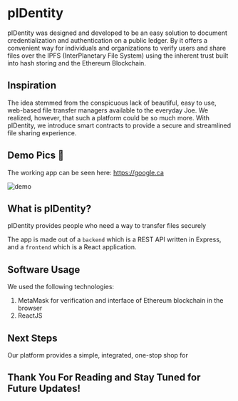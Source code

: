 # pIDentity

pIDentity was designed and developed to be an easy solution to document credentialization and authentication on a public ledger. By it offers a convenient way for individuals and organizations to verify users and share files over the IPFS (InterPlanetary File System) using the inherent trust built into hash storing and the Ethereum Blockchain.


## Inspiration
The idea stemmed from the conspicuous lack of beautiful, easy to use, web-based file transfer managers available to the everyday Joe. We realized, however, that such a platform could be so much more. With pIDentity, we introduce smart contracts to provide a secure and streamlined file sharing experience.


## Demo Pics 🚀

The working app can be seen here: https://google.ca

![demo](https://uploads.toptal.io/blog/image/125794/toptal-blog-image-1522395423193-b3227ea1f43c6cbb9f78e090bd7bb2ee.gif)


## What is pIDentity?
pIDentity provides people who need a way to transfer files securely

The app is made out of a `backend` which is a REST API written in Express, and a `frontend` which is a React  application.


## Software Usage
We used the following technologies:

1. MetaMask for verification and interface of Ethereum blockchain in the browser
2. ReactJS

## Next Steps

Our platform provides a simple, integrated, one-stop shop for


## Thank You For Reading and Stay Tuned for Future Updates!
